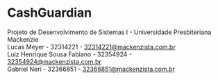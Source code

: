 # CashGuardian
Projeto de Desenvolvimento de Sistemas I - Universidade Presbiteriana Mackenzie
<br>
Lucas Meyer - 32314221 - 32314221@mackenzista.com.br
<br>
Luiz Henrique Sousa Fabiano - 32354924 - 32354924@mackenzista.com.br
<br>
Gabriel Neri - 32366851 - 32366851@mackenzista.com.br
